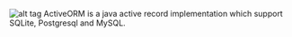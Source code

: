 ![alt tag](https://www.dropbox.com/s/yxryk5151d8uczf/logo.png?dl=1)
ActiveORM is a java active record implementation which support SQLite, Postgresql and MySQL.
